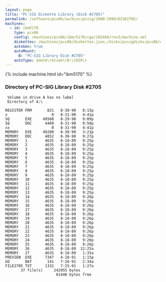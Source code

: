 ```yaml
---
layout: page
title: "PC-SIG Diskette Library (Disk #2705)"
permalink: /software/pcx86/sw/misc/pcsig/2000-2999/DISK2705/
machines:
  - id: ibm5170
    type: pcx86
    config: /machines/pcx86/ibm/5170/cga/1024kb/rev3/machine.xml
    diskettes: /machines/pcx86/diskettes.json,/disks/pcsigdisks/pcx86/diskettes.json
    autoGen: true
    autoMount:
      B: "PC-SIG Library Disk #2705"
    autoType: $date\r$time\rB:\rDIR\r
---
```


{% include machine.html id="ibm5170" %}

### Directory of PC-SIG Library Disk #2705

     Volume in drive A has no label
     Directory of A:\

    REGISTER FRM       821   8-30-90   8:15p
    x                    0   8-31-90   4:41p
    SQ       EXE     49568   8-29-90   9:09p
    SQ       DOC      4469   8-31-90   9:50p
    xx                   0   8-31-90   4:41p
    MEMORY   EXE     49280   8-30-90   3:23p
    MEMORY   DOC      4852   8-30-90   9:27p
    MEMORY   1        4635   8-18-89   9:25p
    MEMORY   2        4635   8-18-89   9:25p
    MEMORY   3        4635   8-18-89   9:25p
    MEMORY   4        4635   8-18-89   9:25p
    MEMORY   5        4635   8-18-89   9:25p
    MEMORY   6        4635   8-18-89   9:25p
    MEMORY   7        4635   8-18-89   9:25p
    MEMORY   8        4635   8-18-89   9:25p
    MEMORY   9        4635   8-18-89   9:25p
    MEMORY   10       4635   8-18-89   9:25p
    MEMORY   11       4635   8-18-89   9:25p
    MEMORY   12       4635   8-18-89   9:25p
    MEMORY   13       4635   8-18-89   9:25p
    MEMORY   14       4635   8-18-89   9:26p
    MEMORY   15       4635   8-18-89   9:26p
    MEMORY   16       4635   8-18-89   9:26p
    MEMORY   17       4635   8-18-89   9:26p
    MEMORY   18       4635   8-18-89   9:26p
    MEMORY   19       4635   8-18-89   9:26p
    MEMORY   20       4635   8-18-89   9:26p
    MEMORY   21       4635   8-18-89   9:26p
    MEMORY   22       4635   8-18-89   9:26p
    MEMORY   23       4635   8-18-89   9:26p
    MEMORY   24       4635   8-18-89   9:26p
    MEMORY   25       4635   8-18-89   9:26p
    MEMORY   26       4635   8-18-89  12:25a
    MEMORY   27       4635   8-18-89   1:35a
    PREVIEW  EXE      7347   4-18-91   1:15p
    GO       BAT       141   7-26-91   2:34a
    FILE2705 TXT      1332   7-25-91   1:27a
           37 file(s)     242955 bytes
                           61440 bytes free
